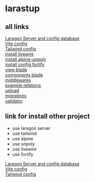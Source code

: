 # larastup  

## all links

[Laragon Server and config database](https://github.com/woopear/larastup/blob/main/documentation/database-laragon.md)  
[Vite config](https://github.com/woopear/larastup/blob/main/documentation/config-vite.md)  
[Tailwind config](https://github.com/woopear/larastup/blob/main/documentation/tailwind-css-basic.md)   
[install livewire](https://github.com/woopear/larastup/blob/main/documentation/livewire.md)   
[install alpine-unpoly](https://github.com/woopear/larastup/blob/main/documentation/alpine-unpoly.md)   
[install config fortify](https://github.com/woopear/larastup/blob/main/documentation/fortify.md)   
[view blade](https://github.com/woopear/larastup/blob/main/documentation/view-blade.md)   
[components blade](https://github.com/woopear/larastup/blob/main/documentation/component-blade.md)   
[middlewares](https://github.com/woopear/larastup/blob/main/documentation/middleware.md)   
[example relations](https://github.com/woopear/larastup/blob/main/documentation/relationship.md)   
[upload](https://github.com/woopear/larastup/blob/main/documentation/upload-file.md)   
[migrations](https://github.com/woopear/larastup/blob/main/documentation/migration.md)      
[validator](https://github.com/woopear/larastup/blob/main/documentation/validator.md)   

## link for install other project  

- use laragon server  
- use tailwind  
- use alpine  
- use unpoly  
- use livewire  
- use fortify  

[Laragon Server and config database](https://github.com/woopear/larastup/blob/main/documentation/database-laragon.md)  
[Vite config](https://github.com/woopear/larastup/blob/main/documentation/config-vite.md)  
[Tailwind config](https://github.com/woopear/larastup/blob/main/documentation/tailwind-css-basic.md)   

